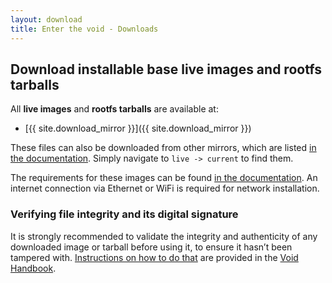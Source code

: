 ```yaml
---
layout: download
title: Enter the void - Downloads
---
```

## Download installable base live images and rootfs tarballs

All **live images** and **rootfs tarballs** are available at:

- [{{ site.download_mirror }}]({{ site.download_mirror }})

These files can also be downloaded from other mirrors, which are listed [in the documentation](https://docs.voidlinux.org/xbps/repositories/mirrors/index.html).
Simply navigate to `live -> current` to find them.

The requirements for these images can be found [in the documentation](https://docs.voidlinux.org/installation/index.html#base-system-requirements).
An internet connection via Ethernet or WiFi is required for network installation.

### Verifying file integrity and its digital signature

It is strongly recommended to validate the integrity and authenticity of any
downloaded image or tarball before using it, to ensure it hasn’t been tampered
with. [Instructions on how to do
that](https://docs.voidlinux.org/installation/index.html#verifying-images)
are provided in the [Void Handbook](https://docs.voidlinux.org/).
